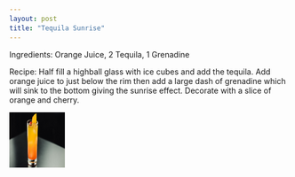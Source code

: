 ```yaml
---
layout: post
title: "Tequila Sunrise"
---
```

Ingredients: Orange Juice, 2 Tequila, 1 Grenadine

Recipe: Half fill a highball glass with ice cubes and add the tequila. Add orange juice to just below the rim then add a large dash of grenadine which will sink to the bottom giving the sunrise effect. Decorate with a slice of orange and cherry.


<a href="tequila-sunrise-1200x628-social.jpg">
<img border="0" alt="Tequila Sunrise" src="tequila-sunrise-1200x628-social.jpg" width="100" height="100">

